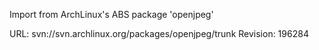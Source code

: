 Import from ArchLinux's ABS package 'openjpeg'

URL: svn://svn.archlinux.org/packages/openjpeg/trunk
Revision: 196284
